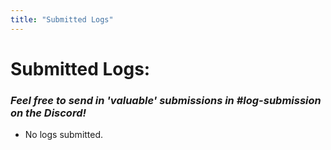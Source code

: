 ```yaml
---
title: "Submitted Logs"
---
```



# Submitted Logs:
### *Feel free to send in 'valuable' submissions in *#log-submission* on the Discord!*
- No logs submitted.

